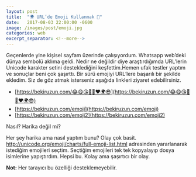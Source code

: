 ```yaml
---
layout: post
title:  "🌍 URL’de Emoji Kullanmak 🙊"
date:   2017-08-03 22:00:00 -0600
image: /images/post/emoji.jpg
categories: web
excerpt_separator: <!--more-->
---
```


Geçenlerde yine kişisel sayfam üzerinde çalışıyordum. Whatsapp web’deki dünya sembolü aklıma geldi. Nedir ne değildir diye araştırdığımda URL’lerin Unicode karakter setini desteklediğini keşfettim.Hemen ufak testler yaptım<!--more--> ve sonuçlar beni çok şaşırttı. Bir sürü emojiyi URL’lere başarılı bir şekilde ekledim. Siz de göz atmak isterseniz aşağıda linkleri ziyaret edebilirsiniz.

- [https://bekiruzun.com/😂😋😘💩🙊❤🌍😎](https://bekiruzun.com/😂😋😘💩🙊❤🌍😎)
- [https://bekiruzun.com/emoji](https://bekiruzun.com/emoji)
- [https://bekiruzun.com/emoji2](https://bekiruzun.com/emoji2)

Nasıl? Harika değil mi?

Her şey harika ama nasıl yaptım bunu? Olay çok basit. http://unicode.org/emoji/charts/full-emoji-list.html adresinden yararlanarak istediğim emojileri seçtim. Seçtiğim emojileri tek tek kopyalayıp dosya isimlerine yapıştırdım. Hepsi bu. Kolay ama şaşırtıcı bir olay.

**Not:** Her tarayıcı bu özelliği desteklemeyebilir.